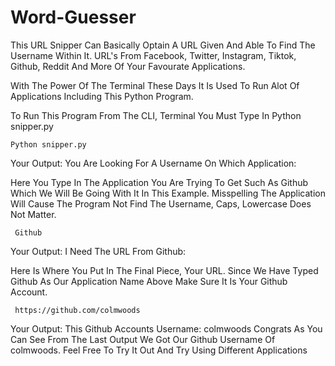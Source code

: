# Word-Guesser

This URL Snipper Can Basically Optain A URL Given And Able To Find The Username Within It. URL's From Facebook, Twitter, Instagram, Tiktok, Github, Reddit And More Of Your Favourate Applications.

With The Power Of The Terminal These Days It Is Used To Run Alot Of Applications Including This Python Program.

To Run This Program From The CLI, Terminal You Must Type In Python snipper.py

    Python snipper.py

Your Output:
You Are Looking For A Username On Which Application:

Here You Type In The Application You Are Trying To Get Such As Github Which We Will Be Going With It In This Example. Misspelling The Application Will Cause The Program Not Find The Username, Caps, Lowercase Does Not Matter.

     Github

Your Output:
I Need The URL From Github:

Here Is Where You Put In The Final Piece, Your URL. Since We Have Typed Github As Our Application Name Above Make Sure It Is Your Github Account.

     https://github.com/colmwoods

Your Output:
This Github Accounts Username: colmwoods
Congrats As You Can See From The Last Output We Got Our Github Username Of colmwoods. Feel Free To Try It Out And Try Using Different Applications
